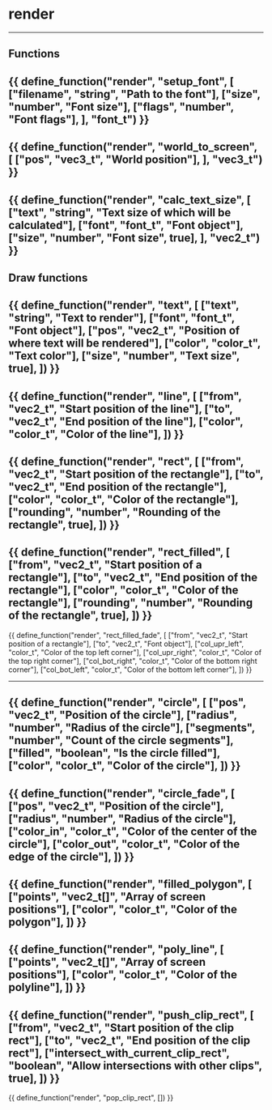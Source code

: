 # render
---
## Functions
{{ define_function("render", "setup_font", [
    ["filename",    "string",   "Path to the font"],
    ["size",        "number",   "Font size"],
    ["flags",       "number",   "Font flags"],
], "font_t") }}
---
{{ define_function("render", "world_to_screen", [
    ["pos", "vec3_t", "World position"],
], "vec3_t") }}
---
{{ define_function("render", "calc_text_size", [
    ["text",    "string",   "Text size of which will be calculated"],
    ["font",    "font_t",   "Font object"],
    ["size",   "number",   "Font size", true],
], "vec2_t") }}
---
## Draw functions
{{ define_function("render", "text", [
    ["text",    "string",   "Text to render"],
    ["font",    "font_t",   "Font object"],
    ["pos",     "vec2_t",   "Position of where text will be rendered"],
    ["color",   "color_t",  "Text color"],
    ["size",    "number",   "Text size", true],
]) }}
---
{{ define_function("render", "line", [
    ["from",    "vec2_t",   "Start position of the line"],
    ["to",      "vec2_t",   "End position of the line"],
    ["color",   "color_t",  "Color of the line"],
]) }}
---
{{ define_function("render", "rect", [
    ["from",        "vec2_t",   "Start position of the rectangle"],
    ["to",          "vec2_t",   "End position of the rectangle"],
    ["color",       "color_t",  "Color of the rectangle"],
    ["rounding",    "number",   "Rounding of the rectangle", true],
]) }}
---
{{ define_function("render", "rect_filled", [
    ["from",        "vec2_t",   "Start position of a rectangle"],
    ["to",          "vec2_t",   "End position of the rectangle"],
    ["color",       "color_t",  "Color of the rectangle"],
    ["rounding",    "number",   "Rounding of the rectangle", true],
]) }}
---
{{ define_function("render", "rect_filled_fade", [
    ["from",            "vec2_t",   "Start position of a rectangle"],
    ["to",              "vec2_t",   "Font object"],
    ["col_upr_left",    "color_t",  "Color of the top left corner"],
    ["col_upr_right",   "color_t",  "Color of the top right corner"],
    ["col_bot_right",   "color_t",  "Color of the bottom right corner"],
    ["col_bot_left",    "color_t",  "Color of the bottom left corner"],
]) }}
<!-- ["rounding",    "number",   "Rounding of the rectangle", true], -->
---
{{ define_function("render", "circle", [
    ["pos",         "vec2_t",   "Position of the circle"],
    ["radius",      "number",   "Radius of the circle"],
    ["segments",    "number",   "Count of the circle segments"],
    ["filled",      "boolean",  "Is the circle filled"],
    ["color",       "color_t",  "Color of the circle"],
]) }}
---
{{ define_function("render", "circle_fade", [
    ["pos",         "vec2_t",   "Position of the circle"],
    ["radius",      "number",   "Radius of the circle"],
    ["color_in",    "color_t",  "Color of the center of the circle"],
    ["color_out",   "color_t",  "Color of the edge of the circle"],
]) }}
---
{{ define_function("render", "filled_polygon", [
    ["points",  "vec2_t[]", "Array of screen positions"],
    ["color",   "color_t",  "Color of the polygon"],
]) }}
---
{{ define_function("render", "poly_line", [
    ["points",  "vec2_t[]", "Array of screen positions"],
    ["color",   "color_t",  "Color of the polyline"],
]) }}
---
{{ define_function("render", "push_clip_rect", [
    ["from",                                "vec2_t",   "Start position of the clip rect"],
    ["to",                                  "vec2_t",   "End position of the clip rect"],
    ["intersect_with_current_clip_rect",    "boolean",  "Allow intersections with other clips", true],
]) }}
---
{{ define_function("render", "pop_clip_rect", []) }}





<!-- ``` lua linenums="1"
for i = 10, 60 do
    renderer.setup_font("C:/windows/fonts/tahomabd.ttf", i, 0)
end
register_callback("paint", function()
    renderer.rect_filled(vec2_t.new(100, 100), vec2_t.new(200, 200), color_t.new(1, 1, 1, 1))
end)
``` -->

